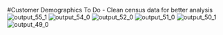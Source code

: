 #Customer Demographics
To Do - Clean census data for better analysis 
![output_55_1](https://user-images.githubusercontent.com/94020684/206088146-ba2041cb-22c1-4bf4-8bba-17a7064c840e.png)
![output_54_0](https://user-images.githubusercontent.com/94020684/206088149-5b32d143-67b2-49fe-9334-d35b9294a9ba.png)
![output_52_0](https://user-images.githubusercontent.com/94020684/206088152-37d0f733-1ea7-448f-8bda-bff895db7942.png)
![output_51_0](https://user-images.githubusercontent.com/94020684/206088154-0a271700-cb82-4d07-99a8-4cdb2a2bf47d.png)
![output_50_1](https://user-images.githubusercontent.com/94020684/206088156-f20568ad-69a0-4d25-bfe9-233fb81f2aac.png)
![output_49_0](https://user-images.githubusercontent.com/94020684/206088157-8c6cc257-3c98-472b-af23-6681bd0a762a.png)
